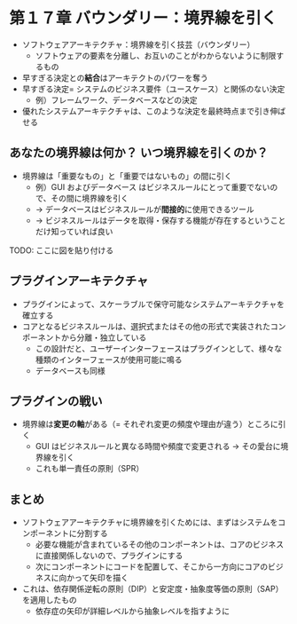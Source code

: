 # 第１７章 バウンダリー：境界線を引く

- ソフトウェアアーキテクチャ：境界線を引く技芸（バウンダリー）
  - ソフトウェアの要素を分離し、お互いのことがわからないように制限するもの
- 早すぎる決定との**結合**はアーキテクトのパワーを奪う
- 早すぎる決定= システムのビジネス要件（ユースケース）と関係のない決定
  - 例）フレームワーク、データベースなどの決定
- 優れたシステムアーキテクチャは、このような決定を最終時点まで引き伸ばせる

## あなたの境界線は何か？ いつ境界線を引くのか？

- 境界線は「重要なもの」と「重要ではないもの」の間に引く
  - 例）GUI およびデータベース はビジネスルールにとって重要でないので、その間に境界線を引く
  - → データベースはビジネスルールが**間接的**に使用できるツール
  - → ビジネスルールはデータを取得・保存する機能が存在するということだけ知っていれば良い

TODO: ここに図を貼り付ける

## プラグインアーキテクチャ

- プラグインによって、スケーラブルで保守可能なシステムアーキテクチャを確立する
- コアとなるビジネスルールは、選択式またはその他の形式で実装されたコンポーネントから分離・独立している
  - この設計だと、ユーザーインターフェースはプラグインとして、様々な種類のインターフェースが使用可能に鳴る
  - データベースも同様

## プラグインの戦い

- 境界線は**変更の軸**がある（= それぞれ変更の頻度や理由が違う）ところに引く
  - GUI はビジネスルールと異なる時間や頻度で変更される → その愛台に境界線を引く
  - これも単一責任の原則（SPR）

## まとめ

- ソフトウェアアーキテクチャに境界線を引くためには、まずはシステムをコンポーネントに分割する
  - 必要な機能が含まれているその他のコンポーネントは、コアのビジネスに直接関係しないので、プラグインにする
  - 次にコンポーネントにコードを配置して、そこから一方向にコアのビジネスに向かって矢印を描く
- これは、依存関係逆転の原則（DIP）と安定度・抽象度等価の原則（SAP）を適用したもの
  - 依存症の矢印が詳細レベルから抽象レベルを指すように

